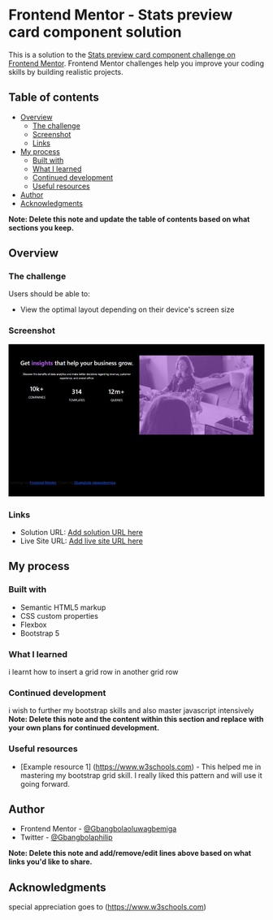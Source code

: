 # Frontend Mentor - Stats preview card component solution

This is a solution to the [Stats preview card component challenge on Frontend Mentor](https://www.frontendmentor.io/challenges/stats-preview-card-component-8JqbgoU62). Frontend Mentor challenges help you improve your coding skills by building realistic projects. 

## Table of contents

- [Overview](#overview)
  - [The challenge](#the-challenge)
  - [Screenshot](#screenshot)
  - [Links](#links)
- [My process](#my-process)
  - [Built with](#built-with)
  - [What I learned](#what-i-learned)
  - [Continued development](#continued-development)
  - [Useful resources](#useful-resources)
- [Author](#author)
- [Acknowledgments](#acknowledgments)

**Note: Delete this note and update the table of contents based on what sections you keep.**

## Overview

### The challenge

Users should be able to:

- View the optimal layout depending on their device's screen size

### Screenshot

![my project screenshot](./images/Web%20capture_30-4-2022_125915_127.0.0.1.jpeg)


### Links

- Solution URL: [Add solution URL here](https://your-solution-url.com)
- Live Site URL: [Add live site URL here](https://your-live-site-url.com)

## My process

### Built with

- Semantic HTML5 markup
- CSS custom properties
- Flexbox
- Bootstrap 5

### What I learned
 i learnt how to insert a grid row in another grid row



### Continued development
i wish to further my bootstrap skills and also master javascript intensively 
**Note: Delete this note and the content within this section and replace with your own plans for continued development.**

### Useful resources

- [Example resource 1] (https://www.w3schools.com) - This helped me in mastering my bootstrap grid skill. I really liked this pattern and will use it going forward.
## Author

- Frontend Mentor - [@Gbangbolaoluwagbemiga](https://www.frontendmentor.io/profile/@Gbangbolaoluwagbemiga)
- Twitter - [@Gbangbolaphilip](https://www.twitter.com/@Gbangbolaphilip)

**Note: Delete this note and add/remove/edit lines above based on what links you'd like to share.**

## Acknowledgments
special appreciation goes to (https://www.w3schools.com)
 
